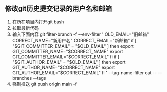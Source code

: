 ## 修改git历史提交记录的用户名和邮箱
1. 在所在项目内打开git bash
2. 拉取最新代码
3. 输入下面内容
git filter-branch -f --env-filter '
OLD_EMAIL="旧邮箱"
CORRECT_NAME="新用户名"
CORRECT_EMAIL="新邮箱"
if [ "$GIT_COMMITTER_EMAIL" = "$OLD_EMAIL" ]
then
    export GIT_COMMITTER_NAME="$CORRECT_NAME"
    export GIT_COMMITTER_EMAIL="$CORRECT_EMAIL"
fi
if [ "$GIT_AUTHOR_EMAIL" = "$OLD_EMAIL" ]
then
    export GIT_AUTHOR_NAME="$CORRECT_NAME"
    export GIT_AUTHOR_EMAIL="$CORRECT_EMAIL"
fi
' --tag-name-filter cat -- --branches --tags
4. 强制推送
git push origin main -f
